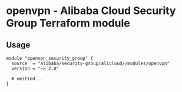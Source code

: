 # openvpn - Alibaba Cloud Security Group Terraform module

## Usage

```hcl
module "openvpn_security_group" {
  source  = "alibaba/security-group/alicloud//modules/openvpn"
  version = "~> 2.0"

  # omitted...
}
```

<!-- BEGINNING OF PRE-COMMIT-TERRAFORM DOCS HOOK -->
<!-- END OF PRE-COMMIT-TERRAFORM DOCS HOOK -->
